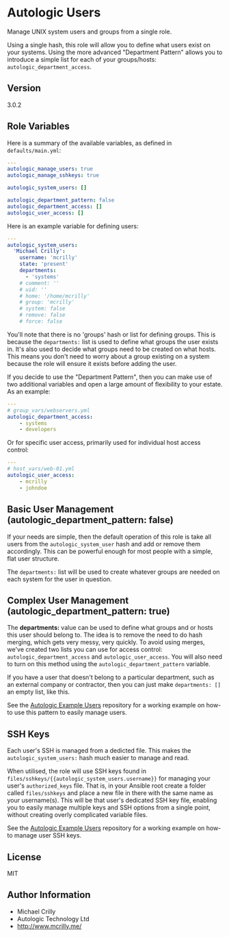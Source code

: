 # Autologic Users

Manage UNIX system users and groups from a single role.

Using a single hash, this role will allow you to define what users exist on your systems. Using the more advanced "Department Pattern" allows you to introduce a simple list for each of your groups/hosts: ```autologic_department_access```.

## Version

3.0.2

## Role Variables

Here is a summary of the available variables, as defined in ```defaults/main.yml```:

```yaml
---
autologic_manage_users: true
autologic_manage_sshkeys: true

autologic_system_users: []

autologic_department_pattern: false
autologic_department_access: []
autologic_user_access: []
```

Here is an example variable for defining users:

```yaml
---
autologic_system_users:
  'Michael Crilly':
    username: 'mcrilly'
    state: 'present'
    departments:
      - 'systems'
    # comment: ''
    # uid: ''
    # home: '/home/mcrilly'
    # group: 'mcrilly'
    # system: false
    # remove: false
    # force: false
```

You'll note that there is no 'groups' hash or list for defining groups. This is because the ```departments:``` list is used to define what groups the user exists in. It's also used to decide what groups need to be created on what hosts. This means you don't need to worry about a group existing on a system because the role will ensure it exists before adding the user.

If you decide to use the "Department Pattern", then you can make use of two additional variables and open a large amount of flexibility to your estate. As an example:

```yaml
---
# group_vars/webservers.yml
autologic_department_access:
    - systems
    - developers
```

Or for specific user access, primarily used for individual host access control:

```yaml
---
# host_vars/web-01.yml
autologic_user_access:
    - mcrilly
    - johndoe
```

## Basic User Management (autologic_department_pattern: false)
If your needs are simple, then the default operation of this role is take all users from the ```autologic_system_user``` hash and add or remove them accordingly. This can be powerful enough for most people with a simple, flat user structure.

The ```departments:``` list will be used to create whatever groups are needed on each system for the user in question.

## Complex User Management (autologic_department_pattern: true)
The **departments:** value can be used to define what groups and or hosts this user should belong to. The idea is to remove the need to do hash merging, which gets very messy, very quickly. To avoid using merges, we've created two lists you can use for access control: ```autologic_department_access``` and ```autologic_user_access```. You will also need to turn on this method using the ```autologic_department_pattern``` variable.

If you have a user that doesn't belong to a particular department, such as an external company or contractor, then you can just make ```departments: []``` an empty list, like this.

See the [Autologic Example Users](https://github.com/AutoLogicTechnology/example-users) repository for a working example on how-to use this pattern to easily manage users.

## SSH Keys
Each user's SSH is managed from a dedicted file. This makes the ```autologic_system_users:``` hash much easier to manage and read.

When utilised, the role will use SSH keys found in ```files/sshkeys/{{autologic_system_users.username}}``` for managing your user's ```authorized_keys``` file. That is, in your Ansible root create a folder called ```files/sshkeys``` and place a new file in there with the same name as your username(s). This will be that user's dedicated SSH key file, enabling you to easily manage multiple keys and SSH options from a single point, without creating overly complicated variable files.

See the [Autologic Example Users](https://github.com/AutoLogicTechnology/example-users) repository for a working example on how-to manage user SSH keys.

## License

MIT

## Author Information

- Michael Crilly
- Autologic Technology Ltd
- http://www.mcrilly.me/
